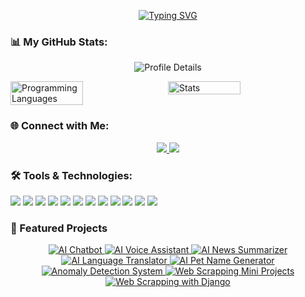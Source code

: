 <p align="center">
<a href="https://github.com/farukh-javed">
    <img src="https://readme-typing-svg.demolab.com?font=Georgia&size=18&duration=2000&pause=100&multiline=true&width=500&height=80&lines=Farukh+Javed;AI+Enthusiast+%7C+Computer+Scientist;Deep+Learning+%7C+Generative+AI+%7C+LangChain" alt="Typing SVG"/>
</a>
</p>

### 📊 My GitHub Stats:
<p align="center">
    <img src="http://github-profile-summary-cards.vercel.app/api/cards/profile-details?username=farukh-javed&theme=2077" alt="Profile Details">
    <div style="display: flex; gap: 10px;">
    <img src="http://github-profile-summary-cards.vercel.app/api/cards/repos-per-language?username=farukh-javed&theme=2077" alt="Programming Languages" style="width: 48%;">
    <img src="http://github-profile-summary-cards.vercel.app/api/cards/stats?username=farukh-javed&theme=2077" alt="Stats" style="width: 48%;">
</div>
</p>

### 🌐 Connect with Me:
<p align="center">
    <a href="https://www.linkedin.com/in/farukh-javed">
        <img src="https://img.shields.io/badge/LinkedIn-FarukhJaved-teal?style=flat&logo=linkedin">
    </a>
    <a href="mailto:farukhjaved666@gmail.com">
        <img src="https://img.shields.io/badge/Email-@gmail.com-red?style=flat&logo=gmail&logoColor=white">
    </a>
</p>

### 🛠️ Tools & Technologies:
<p>
    <img src="https://img.shields.io/badge/-Python-306998?style=flat&logo=python&logoColor=white">
    <img src="https://img.shields.io/badge/-BeautifulSoup-7F9CF5?style=flat&logo=beautifulsoup&logoColor=white">
    <img src="https://img.shields.io/badge/-Selenium-43B02A?style=flat&logo=selenium&logoColor=white">
    <img src="https://img.shields.io/badge/-LangChain-007ACC?style=flat&logo=python&logoColor=white">
    <img src="https://img.shields.io/badge/-Django-092E20?style=flat&logo=django&logoColor=white">
    <img src="https://img.shields.io/badge/-FastAPI-009688?style=flat&logo=fastapi&logoColor=white">
    <img src="https://img.shields.io/badge/-PyTorch-EE4C2C?style=flat&logo=pytorch&logoColor=white">
    <img src="https://img.shields.io/badge/-TensorFlow-FF6F00?style=flat&logo=tensorflow&logoColor=white">
    <img src="https://img.shields.io/badge/-OpenCV-5C3EE8?style=flat&logo=opencv&logoColor=white">
    <img src="https://img.shields.io/badge/-FAISS-00B2A9?style=flat&logo=faiss&logoColor=white">
    <img src="https://img.shields.io/badge/-Google_Cloud-4285F4?style=flat&logo=google-cloud&logoColor=white">
    <img src="https://img.shields.io/badge/-Streamlit-FF4B4B?style=flat&logo=streamlit&logoColor=white">
</p>

### 🌟 Featured Projects

<p align="center">
    <a href="https://github.com/farukh-javed/AI%20Chatbot%20with%20Langchain%20and%20Llama3.1">
        <img src="https://img.shields.io/badge/AI%20Chatbot%20-%20LangChain%20%26%20Llama3.1-blue?style=flat&logo=chatbot&logoColor=white" alt="AI Chatbot">
    </a>
    <a href="https://github.com/farukh-javed/AI%20Voice%20Assistant%20with%20DeepLake">
        <img src="https://img.shields.io/badge/AI%20Voice%20Assistant%20-%20DeepLake-brightgreen?style=flat&logo=voice&logoColor=white" alt="AI Voice Assistant">
    </a>
    <a href="https://github.com/farukh-javed/AI%20News%20Summarizer%20with%20LangChain%20Llama3.1">
        <img src="https://img.shields.io/badge/AI%20News%20Summarizer%20-%20LangChain%20%26%20Llama3.1-orange?style=flat&logo=news&logoColor=white" alt="AI News Summarizer">
    </a>
    <a href="https://github.com/farukh-javed/AI%20Language%20Translator%20with%20Gemini">
        <img src="https://img.shields.io/badge/AI%20Language%20Translator%20-%20Gemini-lightblue?style=flat&logo=translation&logoColor=white" alt="AI Language Translator">
    </a>
    <a href="https://github.com/farukh-javed/AI%20PetName%20Generator%20with%20Langchain">
        <img src="https://img.shields.io/badge/AI%20PetName%20Generator%20-%20LangChain-purple?style=flat&logo=dog&logoColor=white" alt="AI Pet Name Generator">
    </a>
    <a href="https://github.com/farukh-javed/Anomaly%20Detection%20System%20with%20ML">
        <img src="https://img.shields.io/badge/Anomaly%20Detection%20-%20ML-cyan?style=flat&logo=anomaly&logoColor=white" alt="Anomaly Detection System">
    </a>
    <a href="https://github.com/farukh-javed/Web%20Scrapping%20Mini%20Projects%20with%20bs4">
        <img src="https://img.shields.io/badge/Web%20Scrapping%20-%20Mini%20Projects-blueviolet?style=flat&logo=scraping&logoColor=white" alt="Web Scrapping Mini Projects">
    </a>
    <a href="https://github.com/farukh-javed/Web%20Scrapping%20with%20Django%20Selenium%20Celery">
        <img src="https://img.shields.io/badge/Web%20Scrapping%20-%20Django%20%26%20Selenium-red?style=flat&logo=web&logoColor=white" alt="Web Scrapping with Django">
    </a>
</p>
